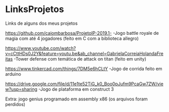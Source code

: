 # LinksProjetos
Links de alguns dos meus projetos

https://github.com/caiombarbosa/ProjetoIP-2019.1-  -Jogo battle royale de magia com até 4 jogadores (feito em C com a biblioteca allegro)

https://www.youtube.com/watch?v=cCttHDs0J2Y&feature=youtu.be&ab_channel=GabrielaCorreiaHolandaFreitas  -Tower defense com temática de attack on titan (feito em unity)

https://www.tinkercad.com/things/7DM5e6hCLtY   -Jogo de corrida feito em arduino

https://drive.google.com/file/d/11e1te52TiG_k0_Boo0pJufm9PcaGw7ZW/view?usp=sharing   -Jogo de plataforma em construct 3


Extra: jogo genius programado em assembly x86 (os arquivos foram perdidos)
